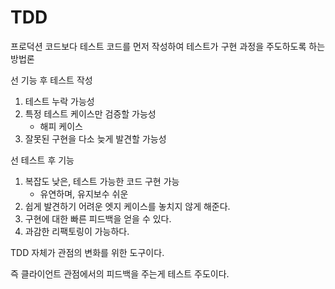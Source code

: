 # TDD

프로덕션 코드보다 테스트 코드를 먼저 작성하여 테스트가 구현 과정을 주도하도록 하는 방법론

선 기능 후 테스트 작성
1. 테스트 누락 가능성
2. 특정 테스트 케이스만 검증할 가능성
    - 해피 케이스
3. 잘못된 구현을 다소 늦게 발견할 가능성

선 테스트 후 기능
1. 복잡도 낮은, 테스트 가능한 코드 구현 가능
   - 유연하며, 유지보수 쉬운
2. 쉽게 발견하기 어려운 엣지 케이스를 놓치지 않게 해준다.
3. 구현에 대한 빠른 피드백을 얻을 수 있다.
4. 과감한 리팩토링이 가능하다.

TDD 자체가 관점의 변화를 위한 도구이다.

즉 클라이언트 관점에서의 피드백을 주는게 테스트 주도이다.
